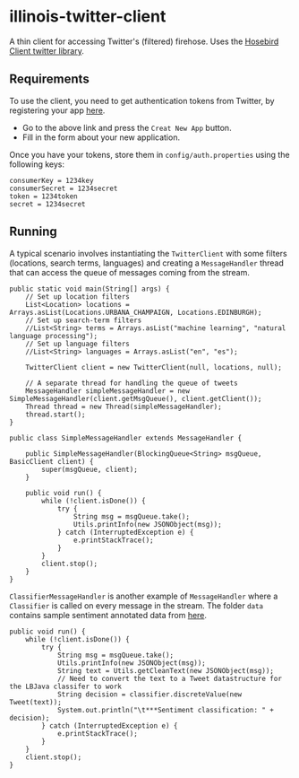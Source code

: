 
# illinois-twitter-client

A thin client for accessing Twitter's (filtered) firehose. Uses the [Hosebird Client twitter library](https://github.com/twitter/hbc).

## Requirements
To use the client, you need to get authentication tokens from Twitter, by registering your app [here](https://apps.twitter.com).
 - Go to the above link and press the `Creat New App` button.
 - Fill in the form about your new application.

Once you have your tokens, store them in `config/auth.properties` using the following keys:

    consumerKey = 1234key
    consumerSecret = 1234secret
    token = 1234token
    secret = 1234secret

## Running
A typical scenario involves instantiating the `TwitterClient` with some filters (locations, search terms, languages)
and creating a `MessageHandler` thread that can access the queue of messages coming from the stream.

    public static void main(String[] args) {
        // Set up location filters
        List<Location> locations = Arrays.asList(Locations.URBANA_CHAMPAIGN, Locations.EDINBURGH);
        // Set up search-term filters
        //List<String> terms = Arrays.asList("machine learning", "natural language processing");
        // Set up language filters
        //List<String> languages = Arrays.asList("en", "es");

        TwitterClient client = new TwitterClient(null, locations, null);

        // A separate thread for handling the queue of tweets
        MessageHandler simpleMessageHandler = new SimpleMessageHandler(client.getMsgQueue(), client.getClient());
        Thread thread = new Thread(simpleMessageHandler);
        thread.start();
    }

    public class SimpleMessageHandler extends MessageHandler {

        public SimpleMessageHandler(BlockingQueue<String> msgQueue, BasicClient client) {
            super(msgQueue, client);
        }

        public void run() {
            while (!client.isDone()) {
                try {
                    String msg = msgQueue.take();
                    Utils.printInfo(new JSONObject(msg));
                } catch (InterruptedException e) {
                    e.printStackTrace();
                }
            }
            client.stop();
        }
    }

`ClassifierMessageHandler` is another example of `MessageHandler` where a `Classifier` is called on
every message in the stream.
The folder `data` contains sample sentiment annotated data from [here](http://cs.stanford.edu/people/alecmgo/trainingandtestdata.zip).

    public void run() {
        while (!client.isDone()) {
            try {
                String msg = msgQueue.take();
                Utils.printInfo(new JSONObject(msg));
                String text = Utils.getCleanText(new JSONObject(msg));
                // Need to convert the text to a Tweet datastructure for the LBJava classifer to work
                String decision = classifier.discreteValue(new Tweet(text));
                System.out.println("\t***Sentiment classification: " + decision);
            } catch (InterruptedException e) {
                e.printStackTrace();
            }
        }
        client.stop();
    }